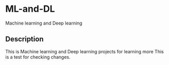 # ML-and-DL
Machine learning and Deep learning

## Description
This is Machine learning and Deep learning projects for learning more
This is a test for checking changes.
